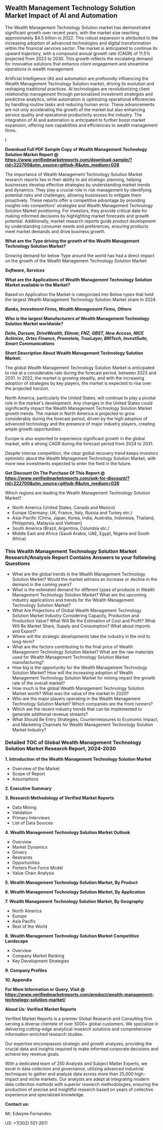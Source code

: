 <h2>Wealth Management Technology Solution Market Impact of AI and Automation</h2><p>The Wealth Management Technology Solution market has demonstrated significant growth over recent years, with the market size reaching approximately $4.5 billion in 2022. This robust expansion is attributed to the increasing adoption of advanced technologies and digital transformation within the financial services sector. The market is anticipated to continue its upward trajectory, with a compound annual growth rate (CAGR) of 11.5% projected from 2023 to 2030. This growth reflects the escalating demand for innovative solutions that enhance client engagement and streamline operations in wealth management.</p><p>Artificial Intelligence (AI) and automation are profoundly influencing the Wealth Management Technology Solution market, driving its evolution and reshaping traditional practices. AI technologies are revolutionizing client relationship management through personalized investment strategies and predictive analytics, while automation is optimizing operational efficiencies by handling routine tasks and reducing human error. These advancements are not only accelerating the growth of the market but also enhancing service quality and operational productivity across the industry. The integration of AI and automation is anticipated to further boost market expansion, offering new capabilities and efficiencies to wealth management firms.</p>t</p><p id="" class=""><strong>Download Full PDF Sample Copy of Wealth Management Technology Solution Market Report @ <a href="https://www.verifiedmarketreports.com/download-sample/?rid=222700&utm_source=github-R&utm_medium=028" target="_blank">https://www.verifiedmarketreports.com/download-sample/?rid=222700&utm_source=github-R&utm_medium=028</a></strong></p><p>The importance of&nbsp;Wealth Management Technology Solution Market research reports lies in their ability to aid strategic planning, helping businesses develop effective strategies by understanding market trends and dynamics. They play a crucial role in risk management by identifying potential risks and challenges, allowing businesses to mitigate them proactively. These reports offer a competitive advantage by providing insights into competitors' strategies and Wealth Management Technology Solution Market positioning. For investors, they provide critical data for making informed decisions by highlighting market forecasts and growth potential. Additionally, market research reports guide product development by understanding consumer needs and preferences, ensuring products meet market demands and drive business growth.</p><p><strong>What are the&nbsp;Type driving the growth of the Wealth Management Technology Solution Market?</strong></p><p id="" class="">Growing demand for below Type around the world has had a direct impact on the growth of the Wealth Management Technology Solution Market:</p><em><strong>Software, Services</strong></em></p><strong>What are the&nbsp;Applications&nbsp;of Wealth Management Technology Solution Market available in the Market?</strong></p><p id="" class="">Based on Application the Market is categorized into Below types that held the largest Wealth Management Technology Solution Market share In 2024.</p><em><strong>Banks, Investment Firms, Wealth Management Firms, Others</strong></em></p><strong>Who is the largest Manufacturers of Wealth Management Technology Solution Market worldwide?</strong></p><p><em><strong>Delio, Dorsum, DriveWealth, Elinvar, FNZ, GBST, New Access, NICE Actimize, Ortec Finance, Prometeia, TrueLayer, BRITech, InvestSuite, Smart Communications</strong></em></p><p id="" class=""><strong>Short Description About Wealth Management Technology Solution Market:</strong></p><p>The global Wealth Management Technology Solution Market is anticipated to rise at a considerable rate during the forecast period, between 2023 and 2031. In 2022, the market is growing steadily, and with the increasing adoption of strategies by key players, the market is expected to rise over the projected horizon.</p><p>North America, particularly the United States, will continue to play a pivotal role in the market's development. Any changes in the United States could significantly impact the Wealth Management Technology Solution Market growth trends. The market in North America is projected to grow considerably during the forecast period, driven by the high adoption of advanced technology and the presence of major industry players, creating ample growth opportunities.</p><p>Europe is also expected to experience significant growth in the global market, with a strong CAGR during the forecast period from 2024 to 2031.</p><p>Despite intense competition, the clear global recovery trend keeps investors optimistic about the Wealth Management Technology Solution Market, with more new investments expected to enter the field in the future.</p><p id="" class=""><strong>Get Discount On The Purchase Of This Report @ <a href="https://www.verifiedmarketreports.com/ask-for-discount/?rid=222700&utm_source=github-R&utm_medium=028" target="_blank">https://www.verifiedmarketreports.com/ask-for-discount/?rid=222700&utm_source=github-R&utm_medium=028</a></strong></p>Which regions are leading the Wealth Management Technology Solution Market?</p><ul><li>North America (United States, Canada and Mexico)</li><li>Europe (Germany, UK, France, Italy, Russia and Turkey etc.)</li><li>Asia-Pacific (China, Japan, Korea, India, Australia, Indonesia, Thailand, Philippines, Malaysia and Vietnam)</li><li>South America (Brazil, Argentina, Columbia etc.)</li><li>Middle East and Africa (Saudi Arabia, UAE, Egypt, Nigeria and South Africa)</li></ul><h3 id="" class="">This Wealth Management Technology Solution Market Research/Analysis Report Contains Answers to your following Questions</h3><ul><li>What are the global trends in the Wealth Management Technology Solution Market? Would the market witness an increase or decline in the demand in the coming years?</li><li>What is the estimated demand for different types of products in Wealth Management Technology Solution Market? What are the upcoming industry applications and trends for the Wealth Management Technology Solution Market?</li><li>What Are Projections of Global Wealth Management Technology Solution Market Industry Considering Capacity, Production and Production Value? What Will Be the Estimation of Cost and Profit? What Will Be Market Share, Supply and Consumption? What about imports and Export?</li><li>Where will the strategic developments take the industry in the mid to long-term?</li><li>What are the factors contributing to the final price of Wealth Management Technology Solution Market? What are the raw materials used for Wealth Management Technology Solution Market manufacturing?</li><li>How big is the opportunity for the Wealth Management Technology Solution Market? How will the increasing adoption of Wealth Management Technology Solution Market for mining impact the growth rate of the overall market?</li><li>How much is the global Wealth Management Technology Solution Market worth? What was the value of the market In 2020?</li><li>Who are the major players operating in the Wealth Management Technology Solution Market? Which companies are the front runners?</li><li>Which are the recent industry trends that can be implemented to generate additional revenue streams?</li><li>What Should Be Entry Strategies, Countermeasures to Economic Impact, and Marketing Channels for Wealth Management Technology Solution Market Industry?</li></ul><h3 id="" class="">Detailed TOC of Global Wealth Management Technology Solution Market Research Report, 2024-2030</h3><p id="" class=""><strong>1. Introduction of the Wealth Management Technology Solution Market</strong></p><ul><li>Overview of the Market</li><li>Scope of Report</li><li>Assumptions</li></ul><p id="" class=""><strong>2. Executive Summary</strong></p><p id="" class=""><strong>3. Research Methodology of Verified Market Reports</strong></p><ul><li>Data Mining</li><li>Validation</li><li>Primary Interviews</li><li>List of Data Sources</li></ul><p id="" class=""><strong>4. Wealth Management Technology Solution Market Outlook</strong></p><ul><li>Overview</li><li>Market Dynamics</li><li>Drivers</li><li>Restraints</li><li>Opportunities</li><li>Porters Five Force Model</li><li>Value Chain Analysis</li></ul><p id="" class=""><strong>5. Wealth Management Technology Solution Market, By Product</strong></p><p id="" class=""><strong>6. Wealth Management Technology Solution Market, By Application</strong></p><p id="" class=""><strong>7. Wealth Management Technology Solution Market, By Geography</strong></p><ul><li>North America</li><li>Europe</li><li>Asia Pacific</li><li>Rest of the World</li></ul><p id="" class=""><strong>8. Wealth Management Technology Solution Market Competitive Landscape</strong></p><ul><li>Overview</li><li>Company Market Ranking</li><li>Key Development Strategies</li></ul><p id="" class=""><strong>9. Company Profiles</strong></p><p id="" class=""><strong>10. Appendix</strong></p><p id="" class=""><strong>For More Information or Query, Visit @ <a href="https://www.verifiedmarketreports.com/product/wealth-management-technology-solution-market/" target="_blank">https://www.verifiedmarketreports.com/product/wealth-management-technology-solution-market/</a></strong></p><p id="" class=""><strong>About Us: Verified Market Reports</strong></p><p id="" class="">Verified Market Reports is a premier Global Research and Consulting firm serving a diverse clientele of over 5000+ global customers. We specialize in delivering cutting-edge analytical research solutions and comprehensive information-enriched research studies.</p><p id="" class="">Our expertise encompasses strategic and growth analyses, providing the crucial data and insights required to make informed corporate decisions and achieve key revenue goals.</p><p id="" class="">With a dedicated team of 250 Analysts and Subject Matter Experts, we excel in data collection and governance, utilizing advanced industrial techniques to gather and analyze data across more than 25,000 high-impact and niche markets. Our analysts are adept at integrating modern data collection methods with superior research methodologies, ensuring the production of precise and insightful research based on years of collective experience and specialized knowledge.</p><p id="" class=""><strong>Contact us:</strong></p><p id="" class="">Mr. Edwyne Fernandes</p><p id="" class="">US: +1(302) 551-2611</p>